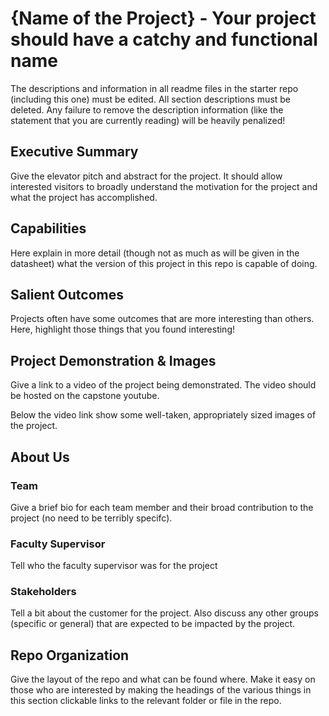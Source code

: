 # {Name of the Project} - Your project should have a catchy and functional name

The descriptions and information in all readme files in the starter repo (including this one) must be edited. All section descriptions must be deleted. Any failure to remove the description information (like the statement that you are currently reading) will be heavily penalized!

## Executive Summary

Give the elevator pitch and abstract for the project. It should allow interested visitors to broadly understand the motivation for the project and what the project has accomplished.


## Capabilities

Here explain in more detail (though not as much as will be given in the datasheet) what the version of this project in this repo is capable of doing.


## Salient Outcomes

Projects often have some outcomes that are more interesting than others. Here, highlight those things that you found interesting!


## Project Demonstration & Images

Give a link to a video of the project being demonstrated. The video should be hosted on the capstone youtube.

Below the video link show some well-taken, appropriately sized images of the project.


## About Us

### Team

Give a brief bio for each team member and their broad contribution to the project (no need to be terribly specifc).

### Faculty Supervisor

Tell who the faculty supervisor was for the project

### Stakeholders

Tell a bit about the customer for the project. Also discuss any other groups (specific or general) that are expected to be impacted by the project.



## Repo Organization

Give the layout of the repo and what can be found where. Make it easy on those who are interested by making the headings of the various things in this section clickable links to the relevant folder or file in the repo.
